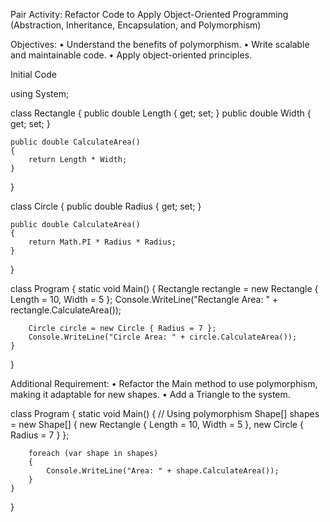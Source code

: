 Pair Activity: Refactor Code to Apply Object-Oriented Programming (Abstraction, Inheritance, Encapsulation, and Polymorphism)

Objectives:
•	Understand the benefits of polymorphism.
•	Write scalable and maintainable code.
•	Apply object-oriented principles.

Initial Code

using System;

class Rectangle
{
    public double Length { get; set; }
    public double Width { get; set; }

    public double CalculateArea()
    {
        return Length * Width;
    }
}

class Circle
{
    public double Radius { get; set; }

    public double CalculateArea()
    {
        return Math.PI * Radius * Radius;
    }
}

class Program
{
    static void Main()
    {
        Rectangle rectangle = new Rectangle { Length = 10, Width = 5 };
        Console.WriteLine("Rectangle Area: " + rectangle.CalculateArea());

        Circle circle = new Circle { Radius = 7 };
        Console.WriteLine("Circle Area: " + circle.CalculateArea());
    }
}

Additional Requirement:
•	Refactor the Main method to use polymorphism, making it adaptable for new shapes.
•	Add a Triangle to the system.

class Program
{
    static void Main()
    {
        // Using polymorphism
        Shape[] shapes = new Shape[]
        {
            new Rectangle { Length = 10, Width = 5 },
            new Circle { Radius = 7 }
        };

        foreach (var shape in shapes)
        {
            Console.WriteLine("Area: " + shape.CalculateArea());
        }
    }
}
